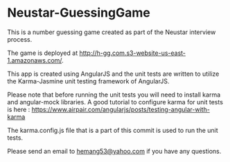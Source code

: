 # Neustar-GuessingGame

This is a number guessing game created as part of the Neustar interview process.

The game is deployed at http://h-gg.com.s3-website-us-east-1.amazonaws.com/.

This app is created using AngularJS and the unit tests are written to utilize the Karma-Jasmine unit testing framework of AngularJS. 

Please note that before running the unit tests you will need to install karma and angular-mock libraries. 
A good tutorial to configure karma for unit tests is here : https://www.airpair.com/angularjs/posts/testing-angular-with-karma

The karma.config.js file that is a part of this commit is used to run the unit tests.

Please send an email to hemang53@yahoo.com if you have any questions.
